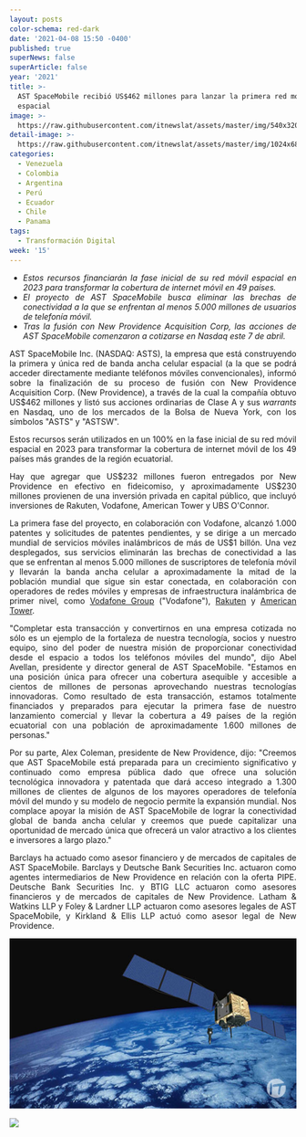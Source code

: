 ```yaml
---
layout: posts
color-schema: red-dark
date: '2021-04-08 15:50 -0400'
published: true
superNews: false
superArticle: false
year: '2021'
title: >-
  AST SpaceMobile recibió US$462 millones para lanzar la primera red móvil
  espacial
image: >-
  https://raw.githubusercontent.com/itnewslat/assets/master/img/540x320/Satelital-p.jpg
detail-image: >-
  https://raw.githubusercontent.com/itnewslat/assets/master/img/1024x680/Satelital-g.jpg
categories:
  - Venezuela
  - Colombia
  - Argentina
  - Perú
  - Ecuador
  - Chile
  - Panama
tags:
  - Transformación Digital
week: '15'
---
```

<ul style="text-align: justify;">
	<li><em>Estos recursos financiarán la fase inicial de su red móvil espacial en 2023 para transformar la cobertura de internet móvil en 49 países.</em></li>
	<li><em>El proyecto de AST SpaceMobile busca eliminar las brechas de conectividad a la que se enfrentan al menos 5.000 millones de usuarios de telefonía móvil.</em></li>
	<li><em>Tras la fusión con New Providence Acquisition Corp, las acciones de AST SpaceMobile comenzaron a cotizarse en Nasdaq este 7 de abril.</em></li>
</ul>
<p style="text-align: justify;">AST SpaceMobile Inc. (NASDAQ: ASTS), la empresa que está construyendo la primera y única red de banda ancha celular espacial (a la que se podrá acceder directamente mediante teléfonos móviles convencionales), informó sobre la finalización de su proceso de fusión con New Providence Acquisition Corp. (New Providence), a través de la cual la compañía obtuvo US$462 millones y listó sus acciones ordinarias de Clase A y sus <em>warrants</em> en Nasdaq, uno de los mercados de la Bolsa de Nueva York, con los símbolos "ASTS" y "ASTSW".</p>
<p style="text-align: justify;">Estos recursos serán utilizados en un 100% en la fase inicial de su red móvil espacial en 2023 para transformar la cobertura de internet móvil de los 49 países más grandes de la región ecuatorial.</p>
<p style="text-align: justify;">Hay que agregar que US$232 millones fueron entregados por New Providence en efectivo en fideicomiso, y aproximadamente US$230 millones provienen de una inversión privada en capital público, que incluyó inversiones de Rakuten, Vodafone, American Tower y UBS O'Connor.</p>
<p style="text-align: justify;">La primera fase del proyecto, en colaboración con Vodafone, alcanzó 1.000 patentes y solicitudes de patentes pendientes, y se dirige a un mercado mundial de servicios móviles inalámbricos de más de US$1 billón. Una vez desplegados, sus servicios eliminarán las brechas de conectividad a las que se enfrentan al menos 5.000 millones de suscriptores de telefonía móvil y llevarán la banda ancha celular a aproximadamente la mitad de la población mundial que sigue sin estar conectada, en colaboración con operadores de redes móviles y empresas de infraestructura inalámbrica de primer nivel, como <a href="https://www.vodafone.com/">Vodafone Group</a> ("Vodafone"), <a href="https://global.rakuten.com/corp/">Rakuten</a> y <a href="https://www.americantower.com/">American Tower</a>.</p>
<p style="text-align: justify;">"Completar esta transacción y convertirnos en una empresa cotizada no sólo es un ejemplo de la fortaleza de nuestra tecnología, socios y nuestro equipo, sino del poder de nuestra misión de proporcionar conectividad desde el espacio a todos los teléfonos móviles del mundo", dijo Abel Avellan, presidente y director general de AST SpaceMobile. "Estamos en una posición única para ofrecer una cobertura asequible y accesible a cientos de millones de personas aprovechando nuestras tecnologías innovadoras. Como resultado de esta transacción, estamos totalmente financiados y preparados para ejecutar la primera fase de nuestro lanzamiento comercial y llevar la cobertura a 49 países de la región ecuatorial con una población de aproximadamente 1.600 millones de personas."</p>
<p style="text-align: justify;">Por su parte, Alex Coleman, presidente de New Providence, dijo: "Creemos que AST SpaceMobile está preparada para un crecimiento significativo y continuado como empresa pública dado que ofrece una solución tecnológica innovadora y patentada que dará acceso integrado a 1.300 millones de clientes de algunos de los mayores operadores de telefonía móvil del mundo y su modelo de negocio permite la expansión mundial. Nos complace apoyar la misión de AST SpaceMobile de lograr la conectividad global de banda ancha celular y creemos que puede capitalizar una oportunidad de mercado única que ofrecerá un valor atractivo a los clientes e inversores a largo plazo."</p>
<p style="text-align: justify;">Barclays ha actuado como asesor financiero y de mercados de capitales de AST SpaceMobile. Barclays y Deutsche Bank Securities Inc. actuaron como agentes intermediarios de New Providence en relación con la oferta PIPE. Deutsche Bank Securities Inc. y BTIG LLC actuaron como asesores financieros y de mercados de capitales de New Providence. Latham &amp; Watkins LLP y Foley &amp; Lardner LLP actuaron como asesores legales de AST SpaceMobile, y Kirkland &amp; Ellis LLP actuó como asesor legal de New Providence.</p>

![](https://raw.githubusercontent.com/itnewslat/assets/master/img/540x320/Satelital-p.jpg)


<img src="https://tracker.metricool.com/c3po.jpg?hash=56f88a41e39ab42c063cc51676587a04"/>